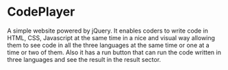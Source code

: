 # CodePlayer
A simple website powered by jQuery. It enables coders to write code in HTML, CSS, Javascript at the same time in a nice and visual way allowing them to see code in all the three languages at the same time or one at a time or two of them. Also it has a run button that can run the code written  in three languages and see the result in the result sector.
